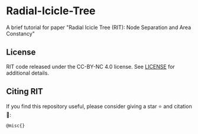 # Radial-Icicle-Tree
A brief tutorial for paper "Radial Icicle Tree (RIT): Node Separation and Area Constancy"

## License

RIT code released under the CC-BY-NC 4.0 license. See [LICENSE](LICENSE) for additional details.


## Citing RIT

If you find this repository useful, please consider giving a star :star: and citation :t-rex::

```
@misc{}
```
